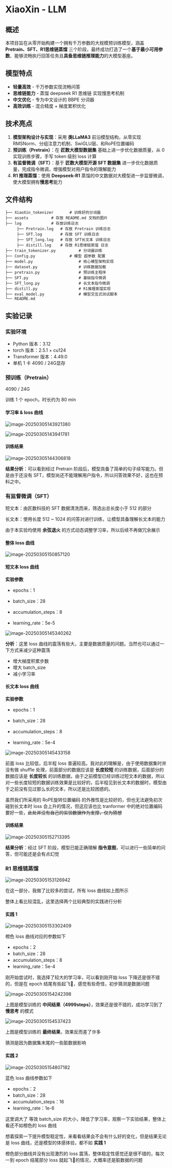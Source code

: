 # XiaoXin - LLM



## 概述



本项目旨在从零开始构建一个拥有千万参数的大规模预训练模型，涵盖 **Pretrain、SFT、R1思维链蒸馏** 三个阶段，最终成功打造了一个**基于最小可用参数**、能够流畅执行回答任务且**具备思维链推理能力**的大模型基座。



## 模型特点



- **轻量高效** - 千万参数实现流畅问答
- **思维链能力** - 蒸馏 deepseek R1 思维链 实现慢思考机制
- **中文优化** - 专为中文设计的 BBPE 分词器
- **高效训练** - 混合精度 + 梯度累积优化



## 技术亮点



1. **模型架构设计与实现**：采用 **类LLaMA3** 前沿模型结构，从零实现 RMSNorm、分组注意力机制、SwiGLU层、和RoPE位置编码
1. **预训练（Pretrain）**：在 **匠数大模型数据集** 基础上进一步优化数据质量，从 0 实现训练步骤，手写 token 级别 loss 计算
1. **有监督微调（SFT）**：基于  **匠数大模型开源 SFT 数据集**  进一步优化数据质量，完成指令微调，增强模型对用户指令的理解能力
1. **R1 推理蒸馏**：使用 **Deepseek-R1** 蒸馏的中文数据对大模型进一步监督微调，使大模型拥有**慢思考**能力



## 文件结构



`````
├── XiaoXin_tokenizer		# 训练好的分词器
├── assets			# 存放 README.md 文档的图片
├── log				# 存放训练日志
	 ├── Pretrain.log 	# 存放 Pretrain 训练日志
	 ├── SFT.log 		# 存放 SFT 训练日志
	 ├── SFT_long.log 	# 存放 SFT长文本 训练日志
	 ├── distill.log 	# 存放 R1思维链蒸馏 日志
├── train_tokenizer.py      	# 分词器训练
├── Config.py              	# 模型 超参数 配置
├── model.py                	# 核心模型架构实现
├── dataset.py              	# 训练数据加载
├── pretrain.py             	# 预训练主程序
├── SFT.py                  	# 基础指令微调
├── SFT_long.py             	# 长文本指令微调
├── distill.py              	# R1推理蒸馏实现
├── eval_model.py           	# 模型交互式测试脚本
└── README.md	
`````



## 实验记录



### 实验环境



- Python 版本：3.12
- torch 版本：2.5.1 + cu124
- Transformer 版本：4.49.0
- 单机 1 卡 4090 / 24G显存



### 预训练（Pretrain）



4090 / 24G

训练 1 个 epoch，时长约为 80 min



#### 学习率 & loss 曲线

![image-20250305143921380](assets/pretrain-lr.png)



![image-20250305143941781](assets/pretrain-loss.png)



#### 训练结果



![image-20250305144306818](assets/pretrain-res.png)



**结果分析**：可以看到经过 Pretrain 阶段后，模型具备了简单的句子续写能力。但是由于还没有 SFT，模型尚还不能理解用户指令，所以问答效果不好，这也在预料之中。



### 有监督微调（SFT）



短文本：由匠数科技的 SFT 数据清洗而来，筛选出总长度小于 512 的部分

长文本：使用长度 512 ~ 1024 的问答对进行训练，让模型具备理解长文本的能力



由于本实验均使用  **余弦退火**  的方式动态调整学习率，所以后续不再做冗余展示



#### 整体 loss 曲线



![image-20250305150857120](assets/SFT-loss.png)



#### 短文本 loss 曲线



**实验参数**

- epochs：1

- batch_size：28
- accumulation_steps：8
- learning_rate：5e-5



![image-20250305145340262](assets/SFT-short.png)



**分析**：这里 loss 曲线的震荡有些大，主要是数据质量的问题。当然也可以通过一下方式来减少这种震荡

- 增大梯度积累步数
- 增大 batch_size
- 减小学习率



#### 长文本 loss 曲线



**实验参数**

- epochs：1

- batch_size：28
- accumulation_steps：8
- learning_rate：5e-4



![image-20250305145433158](assets/SFT-long.png)



前面 loss 比较低，后半程 loss 普遍较高。我对此的理解是，由于使用数据集时并没有做 shuffle 处理，前面部分的数据应该是  **长度较短**  的训练数据，后面部分的数据应该是  **长度较长**  的训练数据，由于之前模型已经训练过短文本的数据，所以对一些长度较短的数据训练效果是比较好的，后半程见到长文本的数据时，模型由于之前没有见过那么长的文本，所以还是比较困惑的。

虽然我们所采用的 RoPE旋转位置编码 的外推性是比较好的，但也无法避免初次碰到长文本时 loss 会上升的情况，但这应该也比 tranformer 中的绝对位置编码要好一些，~~此处并没有自己的实验数据作为支撑，仅为猜想~~



#### 训练结果



![image-20250305152713395](assets/SFT-res.png)



**结果分析**：经过 SFT 阶段，模型已能正确理解  **指令意图**，可以进行一些简单的问答，但可能还是会有点幻觉



### R1 思维链蒸馏



![image-20250305153126942](assets/R1-loss.png)



在这一部分，我做了比较多的尝试，所有 loss 曲线如上图所示

整体上看比较混乱，这里选择两个比较典型的实践进行分析



#### 实践 1



![image-20250305153302409](assets/R1-orange.png)



橙色 loss 曲线对应的参数如下

- epochs：2
- batch_size：28
- accumulation_steps：8
- learning_rate：5e-4



刚开始尝试时，我选择了较大的学习率，可以看到刚开始 loss 下降还是很不错的，但是在 epoch 结尾有些起飞🛫，感觉有些奇怪，初步猜测是数据问题



![image-20250305154242398](assets/R1-orange-res.png)



上图是模型训练的  **中间结果（4999steps）**，效果还是很不错的，成功学习到了  **慢思考**  的模式



![image-20250305154537423](assets/R1-orange-res2.png)



上图是模型训练的  **最终结果**，效果反而差了许多

猜测是因为数据集末尾的一些脏数据影响



#### 实践 2



![image-20250305154807182](assets/R1-blue.png)



蓝色 loss 曲线参数如下

- epochs：2
- batch_size：28
- accumulation_steps：16
- learning_rate：1e-6



这里调大了 等效 batch_size 的大小，降低了学习率，观察一下实验结果，整体上看还不如橙色的 loss 曲线



想着探索一下提升模型稳定性，来看看结果会不会有什么好的变化，但是结果无论是 loss 曲线，还是模型的体感体验，都不如  **实践 1** 



橙色部分曲线并没有出现激烈的 loss 震荡，整体稳定性感觉还是很不错的，每次一到 epoch 结尾部分 loss 就起飞🛫的情况，大概率还是脏数据的问题





